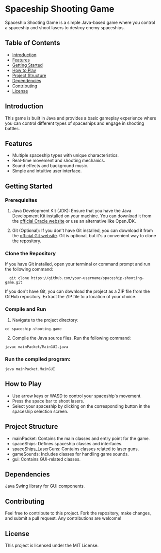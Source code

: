 # Spaceship Shooting Game

  Spaceship Shooting Game is a simple Java-based game where you control a spaceship and shoot lasers to destroy enemy spaceships.

## Table of Contents

  - [Introduction](#introduction)
  - [Features](#features)
  - [Getting Started](#getting-started)
  - [How to Play](#how-to-play)
  - [Project Structure](#project-structure)
  - [Dependencies](#dependencies)
  - [Contributing](#contributing)
  - [License](#license)

## Introduction <a name="introduction"></a>

  This game is built in Java and provides a basic gameplay experience where you can control different types of spaceships and engage in shooting battles.

## Features <a name="features"></a>

  - Multiple spaceship types with unique characteristics.
  - Real-time movement and shooting mechanics.
  - Sound effects and background music.
  - Simple and intuitive user interface.

## Getting Started <a name="getting-started"></a>

### Prerequisites
  1. Java Development Kit (JDK): Ensure that you have the Java Development Kit installed on your machine. You can download it from the [official Oracle website](https://www.oracle.com/java/technologies/downloads/) or use an alternative like OpenJDK.

  2. Git (Optional): If you don't have Git installed, you can download it from the [official Git website](https://git-scm.com/downloads). Git is optional, but it's a convenient way to clone the repository.

### Clone the Repository
  If you have Git installed, open your terminal or command prompt and run the following command:

      git clone https://github.com/your-username/spaceship-shooting-game.git
  If you don't have Git, you can download the project as a ZIP file from the GitHub repository. Extract the ZIP file to a location of your choice.

### Compile and Run
  1. Navigate to the project directory:
  
    cd spaceship-shooting-game
  2. Compile the Java source files. Run the following command:
     
    javac mainPacket/MainGUI.java
### Run the compiled program:

    java mainPacket.MainGUI
## How to Play <a name="how-to-play"></a>
   - Use arrow keys or WASD to control your spaceship's movement.
   - Press the space bar to shoot lasers.
   - Select your spaceship by clicking on the corresponding button in the spaceship selection screen.

## Project Structure  <a name="project-structure"></a>
  - mainPacket: Contains the main classes and entry point for the game.
  - spaceShips: Defines spaceship classes and interfaces.
  - spaceShips_LaserGuns: Contains classes related to laser guns.
  - gameSounds: Includes classes for handling game sounds.
  - gui: Contains GUI-related classes.

## Dependencies <a name="dependencies"></a>
  Java Swing library for GUI components.
  
## Contributing  <a name="contributing"></a>
  Feel free to contribute to this project. Fork the repository, make changes, and submit a pull request. Any contributions are welcome!

## License <a name="license"></a>
  This project is licensed under the MIT License.
